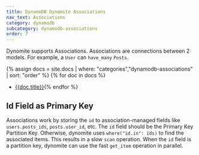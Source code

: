 ```yaml
---
title: DynamoDB Dynomite Associations
nav_text: Associations
category: dynamodb
subcategory: dynamodb-associations
order: 7
---
```


Dynomite supports Associations. Associations are connections between 2 models. For example, a `User` can `have_many` `Posts`.

{% assign docs = site.docs | where: "categories","dynamodb-associations" | sort: "order" %}
{% for doc in docs %}
* [{{doc.title}}]({{doc.url}}){% endfor %}

## Id Field as Primary Key

Associations work by storing the `id` to association-managed fields like `users.posts_ids`, `posts.user_id`, etc. The `id` field should be the Primary Key Partition Key. Otherwise, dynomite uses `where("id.in": ids)` to find the associated items. This results in a slow `scan` operation. When the `id` field is a partition key, dynomite can use the fast `get_item` operation in parallel.

